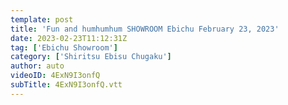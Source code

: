 ```yaml
---
template: post
title: 'Fun and humhumhum SHOWROOM Ebichu February 23, 2023'
date: 2023-02-23T11:12:31Z
tag: ['Ebichu Showroom']
category: ['Shiritsu Ebisu Chugaku']
author: auto 
videoID: 4ExN9I3onfQ
subTitle: 4ExN9I3onfQ.vtt
---
```

